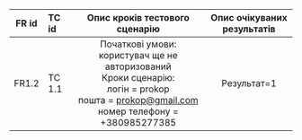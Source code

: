 |FR id|TC id|Опис кроків тестового сценарію|Опис очікуваних результатів|
|:-----:|:-----|:-----:|:-----:|
|FR1.2|TC 1.1|Початкові умови: користувач ще не авторизований<br> Кроки сценарію:<br> логін = prokop<br> пошта = prokop@gmail.com<br> номер телефону = +380985277385|Результат=1|
